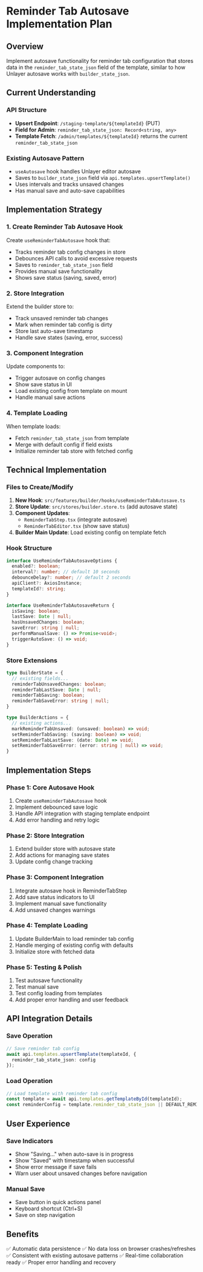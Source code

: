 # Reminder Tab Autosave Implementation Plan

## Overview
Implement autosave functionality for reminder tab configuration that stores data in the `reminder_tab_state_json` field of the template, similar to how Unlayer autosave works with `builder_state_json`.

## Current Understanding

### API Structure
- **Upsert Endpoint**: `/staging-template/${templateId}` (PUT)
- **Field for Admin**: `reminder_tab_state_json: Record<string, any>`
- **Template Fetch**: `/admin/templates/${templateId}` returns the current `reminder_tab_state_json`

### Existing Autosave Pattern
- `useAutosave` hook handles Unlayer editor autosave
- Saves to `builder_state_json` field via `api.templates.upsertTemplate()`
- Uses intervals and tracks unsaved changes
- Has manual save and auto-save capabilities

## Implementation Strategy

### 1. Create Reminder Tab Autosave Hook
Create `useReminderTabAutosave` hook that:
- Tracks reminder tab config changes in store
- Debounces API calls to avoid excessive requests
- Saves to `reminder_tab_state_json` field
- Provides manual save functionality
- Shows save status (saving, saved, error)

### 2. Store Integration
Extend the builder store to:
- Track unsaved reminder tab changes
- Mark when reminder tab config is dirty
- Store last auto-save timestamp
- Handle save states (saving, error, success)

### 3. Component Integration
Update components to:
- Trigger autosave on config changes
- Show save status in UI
- Load existing config from template on mount
- Handle manual save actions

### 4. Template Loading
When template loads:
- Fetch `reminder_tab_state_json` from template
- Merge with default config if field exists
- Initialize reminder tab store with fetched config

## Technical Implementation

### Files to Create/Modify

1. **New Hook**: `src/features/builder/hooks/useReminderTabAutosave.ts`
2. **Store Update**: `src/stores/builder.store.ts` (add autosave state)
3. **Component Updates**: 
   - `ReminderTabStep.tsx` (integrate autosave)
   - `ReminderTabEditor.tsx` (show save status)
4. **Builder Main Update**: Load existing config on template fetch

### Hook Structure
```typescript
interface UseReminderTabAutosaveOptions {
  enabled?: boolean;
  interval?: number; // default 10 seconds
  debounceDelay?: number; // default 2 seconds
  apiClient?: AxiosInstance;
  templateId?: string;
}

interface UseReminderTabAutosaveReturn {
  isSaving: boolean;
  lastSave: Date | null;
  hasUnsavedChanges: boolean;
  saveError: string | null;
  performManualSave: () => Promise<void>;
  triggerAutoSave: () => void;
}
```

### Store Extensions
```typescript
type BuilderState = {
  // existing fields...
  reminderTabUnsavedChanges: boolean;
  reminderTabLastSave: Date | null;
  reminderTabSaving: boolean;
  reminderTabSaveError: string | null;
}

type BuilderActions = {
  // existing actions...
  markReminderTabUnsaved: (unsaved: boolean) => void;
  setReminderTabSaving: (saving: boolean) => void;
  setReminderTabLastSave: (date: Date) => void;
  setReminderTabSaveError: (error: string | null) => void;
}
```

## Implementation Steps

### Phase 1: Core Autosave Hook
1. Create `useReminderTabAutosave` hook
2. Implement debounced save logic
3. Handle API integration with staging template endpoint
4. Add error handling and retry logic

### Phase 2: Store Integration
1. Extend builder store with autosave state
2. Add actions for managing save states
3. Update config change tracking

### Phase 3: Component Integration
1. Integrate autosave hook in ReminderTabStep
2. Add save status indicators to UI
3. Implement manual save functionality
4. Add unsaved changes warnings

### Phase 4: Template Loading
1. Update BuilderMain to load reminder tab config
2. Handle merging of existing config with defaults
3. Initialize store with fetched data

### Phase 5: Testing & Polish
1. Test autosave functionality
2. Test manual save
3. Test config loading from templates
4. Add proper error handling and user feedback

## API Integration Details

### Save Operation
```typescript
// Save reminder tab config
await api.templates.upsertTemplate(templateId, {
  reminder_tab_state_json: config
});
```

### Load Operation
```typescript
// Load template with reminder tab config
const template = await api.templates.getTemplateById(templateId);
const reminderConfig = template.reminder_tab_state_json || DEFAULT_REMINDER_TAB_CONFIG;
```

## User Experience

### Save Indicators
- Show "Saving..." when auto-save is in progress
- Show "Saved" with timestamp when successful
- Show error message if save fails
- Warn user about unsaved changes before navigation

### Manual Save
- Save button in quick actions panel
- Keyboard shortcut (Ctrl+S)
- Save on step navigation

## Benefits
✅ Automatic data persistence
✅ No data loss on browser crashes/refreshes
✅ Consistent with existing autosave patterns
✅ Real-time collaboration ready
✅ Proper error handling and recovery